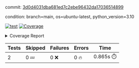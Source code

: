 commit: [3d0d4031dba681ed7c2ebe96432da17036514899](https://github.com/rcmdnk/python-template/tree/3d0d4031dba681ed7c2ebe96432da17036514899)

condition: branch=main, os=ubuntu-latest, python_version=3.10

[![test](https://github.com/rcmdnk/python-template/actions/workflows/test.yml/badge.svg)](https://github.com/rcmdnk/python-template/actions/runs/9442002875)
<a href="https://github.com/rcmdnk/python-template/blob/3d0d4031dba681ed7c2ebe96432da17036514899/README.md"><img alt="Coverage" src="https://img.shields.io/badge/Coverage-100%25-brightgreen.svg" /></a><details><summary>Coverage Report </summary><table><tr><th>File</th><th>Stmts</th><th>Miss</th><th>Cover</th></tr><tbody><tr><td><b>TOTAL</b></td><td><b>4</b></td><td><b>0</b></td><td><b>100%</b></td></tr></tbody></table></details>

| Tests | Skipped | Failures | Errors | Time |
| ----- | ------- | -------- | -------- | ------------------ |
| 2 | 0 :zzz: | 0 :x: | 0 :fire: | 0.865s :stopwatch: |

